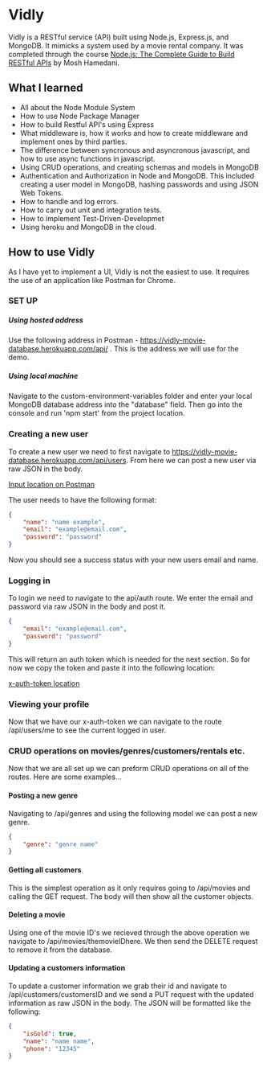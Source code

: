 # Vidly
Vidly is a RESTful service (API) built using Node.js, Express.js, and MongoDB. It mimicks a system used by a movie rental company. It was completed through the course [Node.js: The Complete Guide to Build RESTful APIs](https://www.udemy.com/nodejs-master-class/ "Node.js: The Complete Guide to Build RESTful APIs") by Mosh Hamedani.

## What I learned
- All about the Node Module System 
- How to use Node Package Manager
- How to build Restful API's using Express
- What middleware is, how it works and how to create middleware and implement ones by third parties.
- The difference between syncronous and asyncronous javascript, and how to use async functions in javascript.
- Using CRUD operations, and creating schemas and models in MongoDB
- Authentication and Authorization in Node and MongoDB. This included creating a user model in MongoDB, hashing passwords and using JSON Web Tokens.
- How to handle and log errors.
- How to carry out unit and integration tests.
- How to implement Test-Driven-Developmet
- Using heroku and MongoDB in the cloud.

## How to use Vidly
As I have yet to implement a UI, Vidly is not the easiest to use. It requires the use of an application like Postman for Chrome. 

### SET UP
##### Using hosted address
Use the following address in Postman - https://vidly-movie-database.herokuapp.com/api/ . This is the address we will use for the demo.
##### Using local machine
Navigate to the custom-environment-variables folder and enter your local MongoDB database address into the "database" field. Then go into the console and run 'npm start' from the project location.


### Creating a new user
To create a new user we need to first navigate to https://vidly-movie-database.herokuapp.com/api/users. From here we can post a new user via raw JSON in the body.

[Input location on Postman](demo_img/input_location.jpg)

The user needs to have the following format:
```json
{
	"name": "name example",
	"email": "example@email.com",
	"password": "password"
}
```

Now you should see a success status with your new users email and name.

### Logging in
To login we need to navigate to the api/auth route. We enter the email and password via raw JSON in the body and post it.

```json
{
	"email": "example@email.com",
	"password": "password"
}
```

This will return an auth token which is needed for the next section. So for now we copy the token and paste it into the following location:

[x-auth-token location](demo_img/token_location.jpg)

### Viewing your profile
Now that we have our x-auth-token we can navigate to the route /api/users/me to see the current logged in user.

### CRUD operations on movies/genres/customers/rentals etc.
Now that we are all set up we can preform CRUD operations on all of the routes. Here are some examples...

#### Posting a new genre
Navigating to /api/genres and using the following model we can post a new genre.
```json
{
	"genre": "genre name"
}
```

#### Getting all customers
This is the simplest operation as it only requires going to /api/movies and calling the GET request. The body will then show all the customer objects.

#### Deleting a movie
Using one of the movie ID's we recieved through the above operation we navigate to /api/movies/themovieIDhere. We then send the DELETE request to remove it from the database.

#### Updating a customers information
To update a customer information we grab their id and navigate to /api/customers/customersID and we send a PUT request with the updated information as raw JSON in the body. The JSON will be formatted like the following:
```json
{
	"isGold": true,
	"name": "name name",
	"phone": "12345"
}
```

